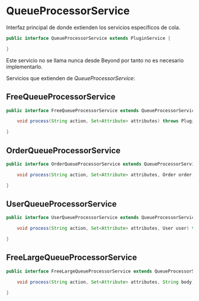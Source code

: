 # QueueProcessorService

Interfaz principal de donde extienden los servicios específicos de cola.

```java
public interface QueueProcessorService extends PluginService {

}
```

Este servicio no se llama nunca desde Beyond por tanto no es necesario implementarlo.

Servicios que extienden de *QueueProcessorService*:

## FreeQueueProcessorService

```java
public interface FreeQueueProcessorService extends QueueProcessorService {

    void process(String action, Set<Attribute> attributes) throws PluginServiceException;

}
```

## OrderQueueProcessorService

```java
public interface OrderQueueProcessorService extends QueueProcessorService {

    void process(String action, Set<Attribute> attributes, Order order) throws PluginServiceException;

}

```

## UserQueueProcessorService

```java
public interface UserQueueProcessorService extends QueueProcessorService {

    void process(String action, Set<Attribute> attributes, User user) throws PluginServiceException;

}

```

## FreeLargeQueueProcessorService

```java
public interface FreeLargeQueueProcessorService extends QueueProcessorService {

    void process(String action, Set<Attribute> attributes, String body) throws PluginServiceException;

}
```
